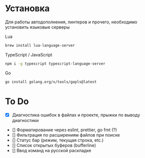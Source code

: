 # Установка
Для работы автодополнения, линтеров и прочего, необходимо установить языковые серверы

Lua
```sh
brew install lua-language-server
```

TypeScript / JavaScript
```sh
npm i -g typescript typescript-language-server
```

Go
```sh
go install golang.org/x/tools/gopls@latest
```

# To Do
- [x] Диагностика ошибок в файлах и проекте, прыжки по выводу диагностики
- [] Форматирование через eslint, prettier, go fmt (?)
- [] Фильтрация по расширениям файлов при поиске
- [] Статус бар (режим, текущая строка, etc.)
- [] Список открытых буферов (bufferline)
- [] Ввод команд на русской раскладке
